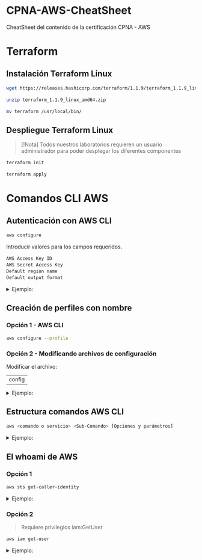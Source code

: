 # CPNA-AWS-CheatSheet
CheatSheet del contenido de la certificación CPNA - AWS
# Terraform
## Instalación Terraform Linux
```bash
wget https://releases.hashicorp.com/terraform/1.1.9/terraform_1.1.9_linux_amd64.zip
```
```bash
unzip terraform_1.1.9_linux_amd64.zip
```
```bash
mv terraform /usr/local/bin/
```
## Despliegue Terraform Linux

> [!Nota]
> Todos nuestros laboratorios requieren un usuario administrador para poder desplegar los diferentes componentes
```bash
terraform init
```
```bash
terraform apply
```

# Comandos CLI AWS
## Autenticación con AWS CLI

```bash
aws configure
```
Introducir valores para los campos requeridos.
```bash
AWS Access Key ID
AWS Secret Access Key
Default region name
Default output format
```
<details>
  <summary>Ejemplo:</summary>
  <kbd>![alt text](image.png)</kbd>
</details>

## Creación de perfiles con nombre
### Opción 1 - AWS CLI
```bash
aws configure --profile
```
### Opción 2 - Modificando archivos de configuración
Modificar el archivo:
<table><tr><td>config</td></tr></table>

<details>
  <summary>Ejemplo:</summary>
  <kbd>![alt text](image-1.png)</kbd>
</details>

## Estructura comandos AWS CLI
```bash
aws <comando o servicio> <Sub-Comando> [Opciones y parámetros]
```
<details>
  <summary>Ejemplo:</summary>
  <kbd>![alt text](image-2.png)</kbd>
</details>

## El whoami de AWS
### Opción 1
```bash
aws sts get-caller-identity
```
<details>
  <summary>Ejemplo:</summary>
  <kbd>![alt text](image-3.png)</kbd>
</details>

### Opción 2 
> Requiere privilegios iam:GetUser
```bash
aws iam get-user
```

<details>
  <summary>Ejemplo:</summary>

  <kbd>![alt text](image-4.png)</kbd>

</details>


```bash

```
```bash

```
```bash

```
```bash

```
```bash

```
```bash

```
```bash

```
```bash

```
```bash

```
```bash

```
```bash

```
```bash

```
```bash

```
```bash

```
```bash

```
```bash

```
```bash

```
```bash

```

